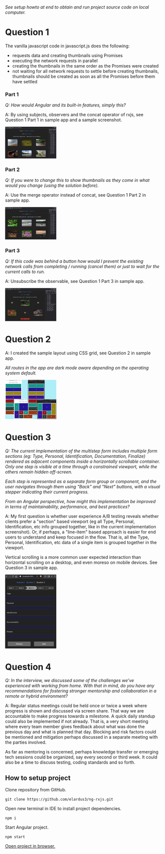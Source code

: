 _See setup howto at end to obtain and run project source code on local computer._

# Question 1

The vanilla javascript code in javascript.js does the following:

* requests data and creating thumbnails using Promises
* executing the network requests in parallel
* creating the thumbnails in the same order as the Promises were created
* not waiting for all network requests to settle before creating thumbnails, thumbnails should be created as soon as all the Promises before them have settled

### Part 1

_Q: How would Angular and its built-in features, simply this?_

A:
By using subjects, observers and the concat operator of rxjs, see Question 1 Part 1
in sample app and a sample screenshot.

[<img src="https://raw.githubusercontent.com/elardus3/ng-rxjs/refs/heads/main/public/q1p1.webp" alt="Question 1 Part 1 screenshot" style="width:33%; height:auto;">](https://raw.githubusercontent.com/elardus3/ng-rxjs/refs/heads/main/public/q1p1.webp{target="_blank"})

### Part 2

_Q: If you were to change this to show thumbnails as they come in what would you
change (using the solution before)._

A: Use the merge operator instead of concat, see Question 1 Part 2 in sample app.

[<img src="https://raw.githubusercontent.com/elardus3/ng-rxjs/refs/heads/main/public/q1p2.webp" alt="Question 1 Part 2 screenshot" style="width:33%; height:auto;">](https://raw.githubusercontent.com/elardus3/ng-rxjs/refs/heads/main/public/q1p2.webp{target="_blank"})

### Part 3

_Q: If this code was behind a button how would I prevent the existing network calls
from completing / running (cancel them) or just to wait for the current calls to run._

A: Unsubscribe the observable, see Question 1 Part 3 in sample app.

[<img src="https://raw.githubusercontent.com/elardus3/ng-rxjs/refs/heads/main/public/q1p3.webp" alt="Question 1 Part 3 screenshot" style="width:33%; height:auto;">](https://raw.githubusercontent.com/elardus3/ng-rxjs/refs/heads/main/public/q1p3.webp{target="_blank"})

# Question 2

A: I created the sample layout using CSS grid, see Question 2 in sample app.

_All routes in the app are dark mode aware depending on the operating system default._

[<img src="https://raw.githubusercontent.com/elardus3/ng-rxjs/refs/heads/main/public/q2.webp" alt="Question 2 screenshot" style="width:33%; height:auto;">](https://raw.githubusercontent.com/elardus3/ng-rxjs/refs/heads/main/public/q2.webp{target="_blank"})

# Question 3

_Q: The current implementation of the multistep form includes multiple form sections
(eg: Type, Personal, Identification, Documentation, Finalize) rendered as adjacent
components inside a horizontally scrollable container. Only one step is visible at
a time through a constrained viewport, while the others remain hidden off-screen._

_Each step is represented as a separate form group or component, and the user
navigates through them using "Back" and "Next" buttons, with a visual stepper
indicating their current progress._

_From an Angular perspective, how might this implementation be improved in terms of
maintainability, performance, and best practices?_

A: My first question is whether user experience A/B testing reveals whether clients
prefer a "section" based viewport (eg all Type, Personal, Identification, etc info
grouped together, like in the current implementation screenshot). Or, if perhaps,
a "line-item" based approach is easier for end users to understand and keep focused
in the flow. That is, all the Type, Personal, Identification, etc data of a single
item is grouped together in the viewport.

Vertical scrolling is a more common user expected interaction than horizontal scrolling
on a desktop, and even moreso on mobile devices. See Question 3 in sample app.

[<img src="https://raw.githubusercontent.com/elardus3/ng-rxjs/refs/heads/main/public/q3.webp" alt="Question 3 screenshot" style="width:33%; height:auto;">](https://raw.githubusercontent.com/elardus3/ng-rxjs/refs/heads/main/public/q3.webp{target="_blank"})

# Question 4

_Q: In the interview, we discussed some of the challenges we’ve experienced with
working from home. With that in mind, do you have any recommendations for fostering
stronger mentorship and collaboration in a remote or hybrid environment?_

A: Regular status meetings could be held once or twice a week where progress is shown
and discussed via screen share. That way we are accountable to make progress towards
a milestone. A quick daily standup could also be implemented if not already. That is,
a very short meeting where every team member gives feedback about what was done the
previous day and what is planned that day. Blocking and risk factors could be mentioned
and mitigation perhaps discussed in a separate meeting with the parties involved.

As far as mentoring is concerned, perhaps knowledge transfer or emerging tech sessions
could be organized, say every second or third week. It could also be a time to discuss
testing, coding standards and so forth.

## How to setup project

Clone repository from GitHub.

```
git clone https://github.com/elardus3/ng-rxjs.git
```

Open new terminal in IDE to install project dependencies.

```
npm i
```

Start Angular project.

```
npm start
```

[Open project in browser.](http://localhost:4200/)
